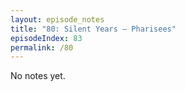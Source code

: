 ```yaml
---
layout: episode_notes
title: "80: Silent Years — Pharisees"
episodeIndex: 83
permalink: /80
---
```

No notes yet.
